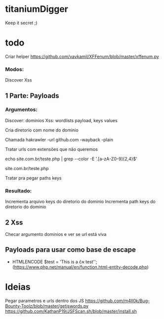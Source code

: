 # titaniumDigger

Keep it secret ;)

# todo
Criar helper 
https://github.com/vavkamil/XFFenum/blob/master/xffenum.py

### Modos:
Discover
Xss

## 1 Parte: Payloads

### Argumentos:
Discover: dominios
Xss: wordlists payload, keys values

Cria diretorio com nome do dominio

Chamada hakrawler -url github.com -wayback -plain

Tratar urls com extensões que não queremos

echo site.com.br/teste.php | grep --color -E '\.[a-zA-Z0-9]{2,4}$'

site.com.br/teste.php

Tratar pra pegar paths keys

### Resultado:
Incrementa arquivo keys do diretorio do dominio
Incrementa path keys do diretorio do dominio

## 2 Xss
Checar argumento dominios e ver se url está viva

## Payloads para usar como base de escape
- HTMLENCODE
$test = 'This is a &#269;&#x5d0; test&#39;'; (https://www.php.net/manual/en/function.html-entity-decode.php)

# Ideias
Pegar parametros e urls dentro dos JS
https://github.com/m4ll0k/Bug-Bounty-Toolz/blob/master/getjswords.py
https://github.com/KathanP19/JSFScan.sh/blob/master/install.sh
